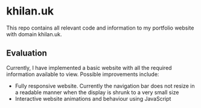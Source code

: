 # khilan.uk
This repo contains all relevant code and information to my portfolio website with domain khilan.uk.

## Evaluation ##
Currently, I have implemented a basic website with all the required information available to view.
Possible improvements include:
  * Fully responsive website. Currently the navigation bar does not resize in a readable manner when the display is shrunk to a very small size
  * Interactive website animations and behaviour using JavaScript
